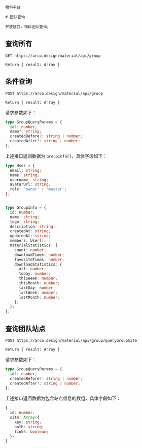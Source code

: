 `````
物料平台

# 团队查询

开放接口，物料团队查询。
`````

## 查询所有

```
GET https://arco.design/material/api/group

Return { result: Array }
```

## 条件查询

```
POST https://arco.design/material/api/group

Return { result: Array }
```

请求参数如下：

```typescript
type GroupQueryParams = {
  id?: number;
  name?: string;
  createdBefore?: string | number;
  createdAfter?: string | number;
};
```

上述接口返回数据为 `GroupInfo[]`，具体字段如下：

```typescript
type User = {
  email: string;
  name: string;
  username: string;
  avatarUrl: string;
  role: 'owner' | 'master';
};


type GroupInfo = {
  id: number;
  name: string;
  logo: string;
  description: string;
  createdAt: string;
  updatedAt: string;
  members: User[];
  materialStatistics: {
    count: number;
    downloadTimes: number;
    favoriteTimes: number;
    downloadStatistics: {
      all: number;
      today: number;
      thisWeek: number;
      thisMonth: number;
      lastDay: number;
      lastWeek: number;
      lastMonth: number;
    };
  };
};
```

## 查询团队站点

```
POST https://arco.design/material/api/group/queryGroupSite

Return { result: Array }
```

请求参数如下：

```typescript
type GroupQueryParams = {
  id?: number;
  createdBefore?: string | number;
  createdAfter?: string | number;
};
```

上述接口返回数据为包含站点信息的数组，具体字段如下：

```typescript
{
  id: number;
  site: Array<{
    key: string;
    path: string;
    link?: boolean;
  }>
}
```
